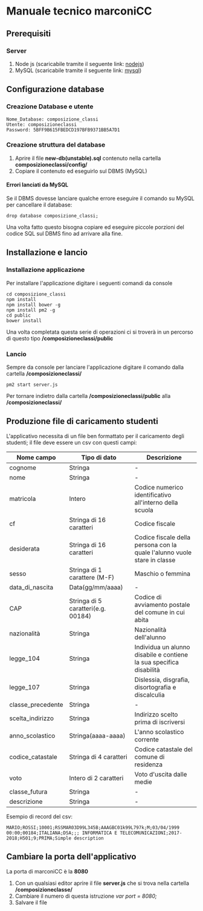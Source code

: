 # Manuale tecnico marconiCC


## Prerequisiti
### Server

1. Node js (scaricabile tramite il seguente link: [nodejs](https://nodejs.org/it/))
2. MySQL (scaricabile tramite il seguente link: [mysql](https://mariadb.org/download/))

## Configurazione database

### Creazione Database e utente
	Nome_Database: composizione_classi
	Utente: composizioneclassi
	Password: 5BFF9B615FBEDCD197BFB9371BB5A7D1

### Creazione struttura del database
1. Aprire il file **new-db(unstable).sql** contenuto nella cartella **composizioneclassi/config/**
2. Copiare il contenuto ed eseguirlo sul DBMS (MySQL)

#### **Errori lanciati da MySQL**
Se il DBMS dovesse lanciare qualche errore eseguire il comando su MySQL per cancellare il database:

	drop database composizione_classi;

Una volta fatto questo bisogna copiare ed eseguire piccole porzioni del codice SQL sul DBMS fino ad arrivare alla fine.


## Installazione e lancio

### Installazione applicazione
Per installare l'applicazione digitare i seguenti comandi da console

	cd composizione_classi
	npm install
	npm install bower -g
	npm install pm2 -g
	cd public
	bower install

Una volta completata questa serie di operazioni ci si troverà in un percorso di questo tipo **/composizioneclassi/public**

### Lancio
Sempre da console per lanciare l'applicazione digitare il comando dalla cartella  **/composizioneclassi/**

	pm2 start server.js

Per tornare indietro dalla cartella **/composizioneclassi/public** alla **/composizioneclassi/**

## Produzione file di caricamento studenti
L'applicativo necessita di un file ben formattato per il caricamento degli studenti; il file deve essere un csv con questi campi:


| Nome campo    | Tipo di dato                                                                                                                                                                                                                                                                                                               | Descrizione |
|---------------|-------------------------------------------------------------------------------------------------------------------------------------------------------------------------------------------------------------------------------------------------------------------------------------------------------------------------------------|-----------|
| cognome | Stringa                                                                                                                                                                                                                                   | -      |
| nome           | Stringa                                                                                                                                                                                                              | -       |
| matricola          | Intero                                                                                                                                                                                                                                                                                                             | Codice numerico identificativo all'interno della scuola    |
| cf  | Stringa di 16 caratteri                                                                                                                                                                                                                                                                                     | Codice fiscale       |
| desiderata     | Stringa di 16 caratteri                                                                                                                                                                                                                             | Codice fiscale della persona con la quale l'alunno vuole stare in classe     |
| sesso       | Stringa di 1 carattere (M-F)                                                                                                                                                                                                                                                                            | Maschio o femmina        |
| data_di_nascita   |Data(gg/mm/aaaa)|-
| CAP           | Stringa di 5 caratteri(e.g. 00184)                                                                                                                                                                                                               | Codice di avviamento postale del comune in cui abita
| nazionalità           | Stringa| Nazionalità  dell'alunno
| legge_104          | Stringa | Individua un alunno disabile e contiene la sua specifica disabilità 
| legge_107|Stringa | Dislessia, disgrafia, disortografia e discalculia
| classe_precedente          | Stringa| -         |
| scelta_indirizzo         | Stringa| Indirizzo scelto prima di iscriversi        |
| anno_scolastico          | Stringa(aaaa-aaaa) |L'anno scolastico corrente         |
| codice_catastale         | Stringa di 4 caratteri | Codice catastale del comune di residenza     |
| voto|Intero di 2 caratteri | Voto d'uscita dalle medie    |
| classe_futura| Stringa  |  -    |
| descrizione|  Stringa| -    |


Esempio di record del csv:

	MARIO;ROSSI;10001;RSSMAR03D99L345B;AAAGBC01k99L797k;M;03/04/1999 00:00;00184;ITALIANA;DSA;;; INFORMATICA E TELECOMUNICAZIONI;2017-2018;H501;9;PRIMA;Simple description


## Cambiare la porta dell'applicativo
La porta di marconiCC è la **8080**

1. Con un qualsiasi editor aprire il file **server.js** che si trova nella cartella **/composizioneclasse/**
2. Cambiare il numero di questa istruzione *var port = 8080;*
3. Salvare il file
